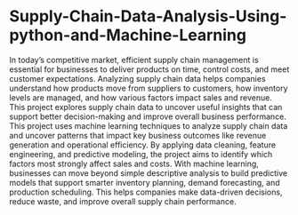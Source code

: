 # Supply-Chain-Data-Analysis-Using-python-and-Machine-Learning
In today’s competitive market, efficient supply chain management is essential for businesses to deliver
products on time, control costs, and meet customer expectations. Analyzing supply chain data helps
companies understand how products move from suppliers to customers, how inventory levels are
managed, and how various factors impact sales and revenue. This project explores supply chain data to
uncover useful insights that can support better decision-making and improve overall business
performance.
This project uses machine learning techniques to analyze supply chain data and uncover patterns that
impact key business outcomes like revenue generation and operational efficiency. By applying data
cleaning, feature engineering, and predictive modeling, the project aims to identify which factors most
strongly affect sales and costs. With machine learning, businesses can move beyond simple descriptive
analysis to build predictive models that support smarter inventory planning, demand forecasting, and
production scheduling. This helps companies make data-driven decisions, reduce waste, and improve
overall supply chain performance.
